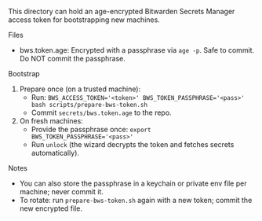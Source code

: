 This directory can hold an age-encrypted Bitwarden Secrets Manager access token for bootstrapping new machines.

Files
- bws.token.age: Encrypted with a passphrase via `age -p`. Safe to commit. Do NOT commit the passphrase.

Bootstrap
1) Prepare once (on a trusted machine):
   - Run: `BWS_ACCESS_TOKEN='<token>' BWS_TOKEN_PASSPHRASE='<pass>' bash scripts/prepare-bws-token.sh`
   - Commit `secrets/bws.token.age` to the repo.
2) On fresh machines:
   - Provide the passphrase once: `export BWS_TOKEN_PASSPHRASE='<pass>'`
   - Run `unlock` (the wizard decrypts the token and fetches secrets automatically).

Notes
- You can also store the passphrase in a keychain or private env file per machine; never commit it.
- To rotate: run `prepare-bws-token.sh` again with a new token; commit the new encrypted file.
